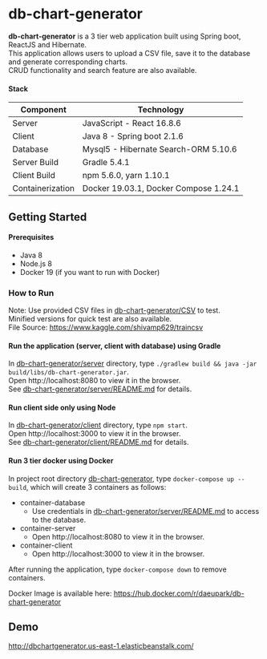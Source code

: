 # db-chart-generator
**db-chart-generator** is a 3 tier web application built using Spring boot, ReactJS and Hibernate. <br />
This application allows users to upload a CSV file, save it to the database and generate corresponding charts. <br />
CRUD functionality and search feature are also available. <br />



#### Stack
Component         | Technology
---               | ---
Server            | JavaScript - React 16.8.6
Client            | Java 8 - Spring boot 2.1.6
Database          | Mysql5 - Hibernate Search-ORM 5.10.6
Server Build      | Gradle 5.4.1
Client Build      | npm 5.6.0, yarn 1.10.1
Containerization  | Docker 19.03.1, Docker Compose 1.24.1



## Getting Started
#### Prerequisites
- Java 8
- Node.js 8
- Docker 19 (if you want to run with Docker)


### How to Run
Note: Use provided CSV files in [db-chart-generator/CSV](./CSV) to test. <br />
Minified versions for quick test are also available. <br />
File Source: https://www.kaggle.com/shivamp629/traincsv


#### Run the application (server, client with database) using Gradle
In [db-chart-generator/server](./server) directory, type `./gradlew build && java -jar build/libs/db-chart-generator.jar`. <br />
Open http://localhost:8080 to view it in the browser. <br />
See [db-chart-generator/server/README.md](./server/README.md) for details.


#### Run client side only using Node
In [db-chart-generator/client](./client) directory, type `npm start`. <br />
Open http://localhost:3000 to view it in the browser. <br />
See [db-chart-generator/client/README.md](./client/README.md) for details.


#### Run 3 tier docker using Docker
In project root directory [db-chart-generator](.), type `docker-compose up --build`, which will create 3 containers as follows:

- container-database
  - Use credentials in [db-chart-generator/server/README.md](./server/README.md) to access to the database.
- container-server
  - Open http://localhost:8080 to view it in the browser.
- container-client
  - Open http://localhost:3000 to view it in the browser.

After running the application, type `docker-compose down` to remove containers.


Docker Image is available here: https://hub.docker.com/r/daeupark/db-chart-generator

## Demo
http://dbchartgenerator.us-east-1.elasticbeanstalk.com/
